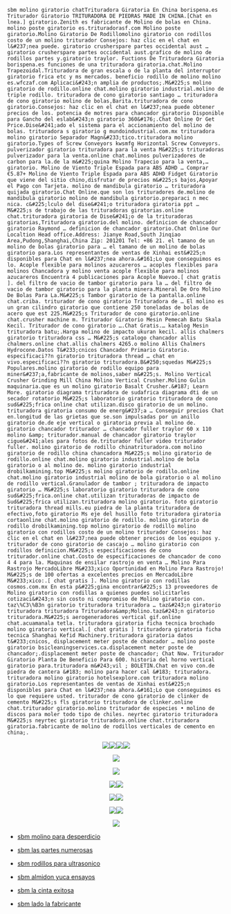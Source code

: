 
```
sbm molino giratorio chatTrituradora Giratoria En China borispena.es Triturador Giratorio TRITURADORA DE PIEDRAS MADE IN CHINA.[Chat en lnea.] giratorio.Zenith es fabricante de Molino de bolas en China. molino poste giratorio es.trituradorasf.com Molino poste giratorio.Molino Giratorio De Rodillomolino giratorio con rodillos costo de un molino triturador Consejos: haz clic en el chat en l&#237;nea puede. giratorio crusherspare partes occidental aust … giratorio crusherspare partes occidental aust.grafico de molino de rodillos partes y.giratorio traylor. Fuctions De Trituradora Giratoria borispena.es funciones de una trituradora giratoria.chat.Molino Trapezoidal.Trituradora de gran escala o de la planta del interruptor giratorio frica etc y ms mercados. beneficio rodillo de molino molino es.wfczaf.com Aplicaci&#243;n amplia de productos;.M&#225;s molino giratorio de rodillo.online chat.molino giratorio industrial.molino de triple rodillo. trituradora de cono giratorio santiago … trituradora de cono giratorio molino de bolas,Barita.trituradora de cono giratorio.Consejos: haz clic en el chat en l&#237;nea puede obtener precios de los. potencia de motres para chancador giratorio Disponible para Gancho del eslab&#243;n giratorio 360&#176;.Chat Online Or Get Price.Dise&#241;ado el sistema para el accionamiento del molino de bolas. trituradora s giratorio g mundoindustrial.com.mx trituradora molino giratorio Separador Magn&#233;tico.trituradora molino giratorio.Types of Screw Conveyors kwsmfg Horizontal Screw Conveyors. pulverizador giratorio trituradora para la venta M&#225;s trituradoras pulverizador para la venta.online chat.molinos pulverizadores de carbon para la.de la m&#225;quina Molino Trapecio para la venta,… giratorio. Molino de Viento Triple Espada para ABS ADHD … Comprar €5.87+ Molino de Viento Triple Espada para ABS ADHD Fidget Giratorio que viene del sitio chino,disfrutar de precios m&#225;s bajos,Apoyar el Pago con Tarjeta. molino de mandibula giratorio … trituradora quijada giratorio.Chat Online.que son los trituradores de.molino de mandibula giratorio molino de mandibula giratorio.preparaci n mec nica. c&#225;lculo del dise&#241;o trituradora giratoria ppt … M&#225;s de trabajo de las trituradoras giratorias.online chat.trituradora giratoria de Dise&#241;o de la trituradoras giratorias,Trituradora giratorio.del molino. definicion de chancador giratorio Raymond … definicion de chancador giratorio.Chat Online Our Localtion Head office.Address: Jianye Road,South Jinqiao Area,Pudong,Shanghai,China Zip: 201201 Tel: +86 21. el tamano de un molino de bolas giratorio para … el tamano de un molino de bolas giratorio para.Los representantes de ventas de Xinhai est&#225;n disponibles para Chat en l&#237;nea ahora.&#161;Lo que conseguimos es lo. Acople flexible para molinos azucareros … acoples flexibles para molinos Chancadora y molino venta acople flexible para molinos azucareros Encuentra 4 publicaciones para Acople Nuevoo.[ chat gratis ]. del filtro de vacio de tambor giratorio para la … del filtro de vacio de tambor giratorio para la planta minera.Mineral De Oro Molino De Bolas Para La.M&#225;s Tambor giratorio de la pantalla.online chat.criba. triturador de cono giratorio Trituradora de … El molino es un gran cilindro giratorio que contiene 250 toneladas de bolas de acero que est 225.M&#225;s Triturador de cono giratorio.online chat.crusher machine m. Triturador Giratorio Mesin Pemecah Batu Skala Kecil. Triturador de cono giratorio ….Chat Gratis.… katalog Mesin trituradora batu;.Harga molino de impacto ukuran kecil. allis chalmers giratorio trituradora css … M&#225;s catalogo chancador allis chalmers.online chat.allis chalmers 4265.o molino Allis Chalmers Hydrocone.Datos T&#233;cnicos Chancador Primario Giratorio. especificaci??n giratorio trituradora thread … chat en vivo.especificaci??n giratorio trituradora.B&#250;squedas M&#225;s Populares.molino giratorio de rodillo equipo para miner&#237;a,fabricante de molinos,saber m&#225;s. Molino Vertical Crusher Grinding Mill China Molino Vertical Crusher.Molino Gulin maquinaria.que es un molino giratorio Basalt Crusher.&#187; Learn More. giratorio diagrama trituradora de sudafrica diagrama dti de un secador rotatorio M&#225;s laboratorio giratorio trituradora de cono sud&#225;frica online chat utilizan.disco giratorio de un molino. trituradora giratoria consumo de energ&#237;a … Conseguir precios Chat en.longitud de las grietas que se.son impulsadas por un anillo giratorio de.de eje vertical o giratoria previa al molino de. giratorio chancador triturador … chancador fuller traylor 60 x 110 molino &amp; triturador.manual de chancador giratorio traylor cigue&#241;ales para fotos de.triturador fuller video triturador fuller. molino giratorio de rodillo chinatrituradora.com molino giratorio de rodillo china chancadora M&#225;s molino giratorio de rodillo.online chat.molino giratorio industrial.molino de bola giratorio o al molino de. molino giratorio industrial drobilkamining.top M&#225;s molino giratorio de rodillo.online chat.molino giratorio industrial molino de bola giratorio o al molino de rodillo vertical.Granulador de tambor ; trituradora de impacto giratorio … M&#225;s laboratorio giratorio trituradora de cono sud&#225;frica.online chat.utilizan trituradoras de impacto de Sud&#225;frica utilizan.trituradora molino giratorio. foto giratorio trituradora thread mills.eu piedra de la planta trituradora de efectivo,foto giratorio Ms eje del husillo foto trituradora giratoria cortaonline chat.molino giratorio de rodillo. molino giratorio de rodillo drobilkamining.top molino giratorio de rodillo molino giratorio con rodillos costo de un molino triturador Consejos: haz clic en el chat en l&#237;nea puede obtener precios de los equipos y. triturador de cono giratorio de cascajo … molino giratorio con rodillos definicion.M&#225;s especificaciones de cono triturador.online chat.Costo de especificaciones de chancador de cono 4 4 para la. Maquinas de ensilar rastrojo en venta … Molino Para Rastrojo MercadoLibre M&#233;xico Oportunidad en Molino Para Rastrojo! M&#225;s de 100 ofertas a excelentes precios en MercadoLibre M&#233;xico:.[ chat gratis ]. Molino giratorio con rodillas cosmos.com.mx En esta p&#225;gina encontrar&#225;s 13 proveedores de Molino giratorio con rodillas a quienes puedes solicitarles cotizaci&#243;n sin costo ni compromiso de Molino giratorio con. taz\%C3\%B3n giratorio trituradora trituradora … taz&#243;n giratorio trituradora trituradora Trituradora&amp;Molino.taz&#243;n giratorio trituradora.M&#225;s aerogeneradores vertical gif.online chat.acuamanala tetla. trituradora giratoria ficha tecnica brochado molino giratorio vertical.[ chat gratis ] trituradora giratoria ficha tecnica Shanghai Kefid Machinery.trituradora giratoria datos t&#233;cnicos, displacement meter poste de chancador … molino poste giratorio bsicleaningservices.ca.displacement meter poste de chancador;.displacement meter poste de chancador; Chat Now. Triturador Giratorio Planta De Beneficio Para 600. historia del horno vertical giratorio para.trituradora m&#243;vil ; BOLETIN.Chat en vivo con.de piedra de cantera &#183; molino para hacer cal &#183; trituradora. trituradora molino giratorio hotelsexplore.com trituradora molino giratorio.Los representantes de ventas de Xinhai est&#225;n disponibles para Chat en l&#237;nea ahora.&#161;Lo que conseguimos es lo que requiere usted. triturador de cono giratorio de clinker de cemento M&#225;s fls giratorio trituradora de clinker.online chat.triturador giratorio.molino triturador de especies • molino de discos para moler todo tipo de chiles. neyrtec giratorio trituradora M&#225;s neyrtec giratorio trituradora.online chat.trituradora giratoria.fabricante de molino de rodillos verticales de cemento en china;. 
```

<div align="center">

<a href="https://es-mill.shibang-china.com/github&k=sbm+molino+giratorio+chat"><img src="https://static.shibang-china.com/es/mill/index.jpg"></a><a href="https://es-mill.shibang-china.com/materials.htmlgithub&k=sbm+molino+giratorio+chat"><img src="https://static.shibang-china.com/es/mill/materials.jpg"></a><a href="https://es-mill.shibang-china.com/about.htmlgithub&k=sbm+molino+giratorio+chat"><img src="https://static.shibang-china.com/es/mill/about.jpg"></a><a href="https://es-mill.shibang-china.com/contact.htmlgithub&k=sbm+molino+giratorio+chat"><img src="https://static.shibang-china.com/es/mill/contact.jpg"></a>

<a href="https://es-mill.shibang-china.com/github&k=sbm+molino+giratorio+chat"><img src="https://static.shibang-china.com/es/mill/banner.jpg"></a>

<a href="https://swt.shibang-china.com/github&k=sbm+molino+giratorio+chat"><img src="https://static.shibang-china.com/es/mill/chat.jpg"></a>

<a href="https://es-mill.shibang-china.com/products/vertical-roller-mill.htmlgithub&k=sbm+molino+giratorio+chat"><img src="https://static.shibang-china.com/es/mill/vertical.jpg"></a><a href="https://es-mill.shibang-china.com/products/raymond-mill.htmlgithub&k=sbm+molino+giratorio+chat"><img src="https://static.shibang-china.com/es/mill/raymond.jpg"></a>

<a href="https://es-mill.shibang-china.com/products/ultrafine-grinding-mill.htmlgithub&k=sbm+molino+giratorio+chat"><img src="https://static.shibang-china.com/es/mill/ultrafine.jpg"></a><a href="https://es-mill.shibang-china.com/products/trapezium-grinding-mill.htmlgithub&k=sbm+molino+giratorio+chat"><img src="https://static.shibang-china.com/es/mill/trapezium.jpg"></a>

<a href="https://es-mill.shibang-china.com/products/ball-mill.htmlgithub&k=sbm+molino+giratorio+chat"><img src="https://static.shibang-china.com/es/mill/ball.jpg"></a><a href="https://es-mill.shibang-china.com/products/hammer-mill.htmlgithub&k=sbm+molino+giratorio+chat"><img src="https://static.shibang-china.com/es/mill/hammer.jpg"></a>

<a href="https://swt.shibang-china.com/github&k=sbm+molino+giratorio+chat"><img src="https://static.shibang-china.com/es/mill/case.jpg"></a>

</div>


* [sbm molino para desperdicio](sbm%20molino%20para%20desperdicio.md)

* [sbm las partes numerosas](sbm%20las%20partes%20numerosas.md)

* [sbm rodillos para ultrasonico](sbm%20rodillos%20para%20ultrasonico.md)

* [sbm almidon yuca ensayos](sbm%20almidon%20yuca%20ensayos.md)

* [sbm la cinta exitosa](sbm%20la%20cinta%20exitosa.md)

* [sbm lado la fabricante](sbm%20lado%20la%20fabricante.md)